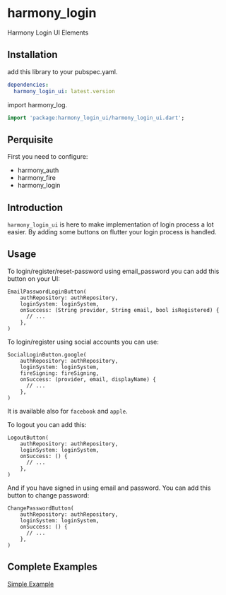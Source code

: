 # harmony_login

Harmony Login UI Elements

## Installation

add this library to your pubspec.yaml.

```yaml
dependencies:
  harmony_login_ui: latest.version
```

import harmony_log.

```dart
import 'package:harmony_login_ui/harmony_login_ui.dart';
```

## Perquisite

First you need to configure:

- harmony_auth
- harmony_fire
- harmony_login

## Introduction

`harmony_login_ui` is here to make implementation of login process a lot easier. By adding some buttons on flutter your
login process is handled.

## Usage

To login/register/reset-password using email_password you can add this button on your UI:

```
EmailPasswordLoginButton(
    authRepository: authRepository,
    loginSystem: loginSystem,
    onSuccess: (String provider, String email, bool isRegistered) {
      // ...
    },
)
```

To login/register using social accounts you can use:

```
SocialLoginButton.google(
    authRepository: authRepository,
    loginSystem: loginSystem,
    fireSigning: fireSigning,
    onSuccess: (provider, email, displayName) {
      // ...
    },
)
```

It is available also for `facebook` and `apple`.

To logout you can add this:

```
LogoutButton(
    authRepository: authRepository,
    loginSystem: loginSystem,
    onSuccess: () {
      // ...
    },
)
```

And if you have signed in using email and password. You can add this button to change password:

```
ChangePasswordButton(
    authRepository: authRepository,
    loginSystem: loginSystem,
    onSuccess: () {
      // ...
    },
)
```

## Complete Examples

[Simple Example](guide/simple.dart)
